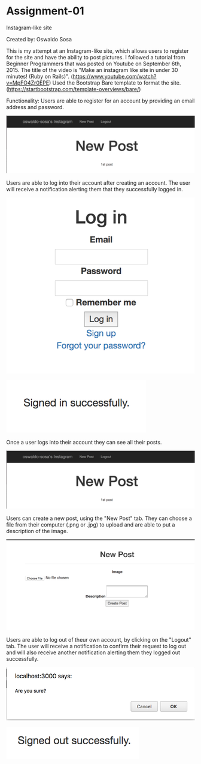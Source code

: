 # Assignment-01
Instagram-like site

Created by: Oswaldo Sosa

This is my attempt at an Instagram-like site, which allows users to register for the site and have the ability to post
pictures. I followed a tutorial from Beginner Programmers that was posted on Youtube on September 6th, 2015. The title
of the video is "Make an instagram like site in under 30 minutes! (Ruby on Rails)". 
(https://www.youtube.com/watch?v=MpFO4Zr0EPE) 
Used the Bootstrap Bare template to format the site. 
(https://startbootstrap.com/template-overviews/bare/)

Functionality:
Users are able to register for an account by providing an email address and password.

![Home-page](https://github.com/oswaldo-sosa/Assignment-01/blob/master/Project%20Pictures/Home-page.png)

Users are able to log into their account after creating an account. The user will receive a notification alerting them
that they successfully logged in.

![Log-in](https://github.com/oswaldo-sosa/Assignment-01/blob/master/Project%20Pictures/Log-in.png)

![Sign-in-successful](https://github.com/oswaldo-sosa/Assignment-01/blob/master/Project%20Pictures/Sign-in-successful.png)

Once a user logs into their account they can see all their posts.

![Home-page](https://github.com/oswaldo-sosa/Assignment-01/blob/master/Project%20Pictures/Home-page.png)

Users can create a new post, using the "New Post" tab. They can choose a file from their computer (.png or .jpg) to 
upload and are able to put a description of the image.

![New-post](https://github.com/oswaldo-sosa/Assignment-01/blob/master/Project%20Pictures/New-post.png)

Users are able to log out of theur own account, by clicking on the "Logout" tab. The user will receive a notification
to confirm their request to log out and will also receive another notification alerting them they logged out successfully.

![Log-out-confirmation](https://github.com/oswaldo-sosa/Assignment-01/blob/master/Project%20Pictures/Log-out-confirmation.png)

![Log-out-successful](https://github.com/oswaldo-sosa/Assignment-01/blob/master/Project%20Pictures/Log-out-successful.png)
